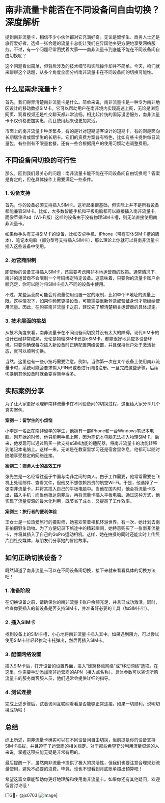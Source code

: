 # 南非流量卡能否在不同设备间自由切换？深度解析

提到南非流量卡，相信不少小伙伴都对它充满好奇。无论是留学生、商务人士还是旅行爱好者，选择一张合适的流量卡总能让我们在异国他乡更方便地享受网络服务。不过，有一个问题经常困扰着大家——南非流量卡到底能不能在不同设备间自由切换呢？

这个问题看似简单，但背后涉及的技术细节和实际操作却并不简单。今天，咱们就来聊聊这个话题，从多个角度全面分析南非流量卡在不同设备间的切换可能性。

## 什么是南非流量卡？

首先，我们得弄清楚南非流量卡是什么。简单来说，南非流量卡是一种专为南非地区设计的移动数据SIM卡。它可以帮助用户在南非境内实现高速上网，无论是浏览网页、观看视频还是社交聊天都非常流畅。相比起传统的国际漫游服务，南非流量卡不仅价格更加实惠，而且使用起来也更加灵活。

市面上的南非流量卡种类繁多，有的是针对短期游客设计的短期卡，有的则是面向长期居住者或留学生的长期卡。它们的资费方案各有特色，比如有些卡提供每日流量包，有些则有不限量套餐，还有一些会根据用户的使用习惯动态调整费用。

## 不同设备间切换的可行性

那么，回到我们最关心的问题：南非流量卡能不能在不同设备间自由切换呢？答案是肯定的，但在具体操作上需要满足一些条件。

### 1. **设备支持**

首先，你的设备必须支持插入SIM卡。这听起来很基础，但实际上并不是所有设备都能兼容SIM卡。比如，大多数智能手机和平板电脑都可以直接插入南非流量卡，而像苹果iPad（Wi-Fi版）这样的设备由于没有物理SIM卡槽，则无法直接使用南非流量卡。

如果你手头有支持SIM卡的设备，比如安卓手机、iPhone（带有实体SIM卡槽的版本）、笔记本电脑（部分型号支持插入SIM卡），那么理论上你就可以将南非流量卡插入这些设备中使用。

### 2. **运营商限制**

即使你的设备支持插入SIM卡，还需要考虑南非本地运营商的政策。通常情况下，南非的运营商不会限制一个号码绑定特定设备。这意味着，只要你的流量卡账户余额充足，你可以随时将SIM卡插入不同的设备中使用。

不过，某些运营商可能会对流量使用设置一定的限制，比如单个IP地址的流量上限。这种情况下，如果你频繁更换设备，可能需要重新登录或验证身份才能继续使用流量。因此，在购买南非流量卡之前，建议先了解清楚相关运营商的具体规定。

### 3. **技术层面的挑战**

从技术角度来看，南非流量卡在不同设备间切换并没有太大的障碍。现代SIM卡的设计已经非常成熟，无论是物理SIM卡还是eSIM卡，都能很好地适应多设备环境。只要你确保每次插入新设备时正确配置网络设置，并且保持账户处于激活状态，就可以顺利切换。

当然，这里也有一些小技巧需要注意。例如，当你第一次在某个设备上使用南非流量卡时，系统可能会要求输入PIN码或者进行网络注册。一旦完成这些步骤，后续切换到其他设备时就会变得简单得多。

## 实际案例分享

为了让大家更好地理解南非流量卡在不同设备间的切换过程，这里给大家分享几个真实案例。

**案例一：留学生的小烦恼**

小李是一名正在南非留学的学生，他拥有一部iPhone和一台Windows笔记本电脑。刚开始的时候，他只能用手机上网，因为笔记本电脑无法插入物理SIM卡。后来，他发现可以通过购买一款支持eSIM功能的适配器，将南非流量卡的功能转移到笔记本电脑上。这样一来，无论是在教室里学习还是宿舍里休息，他都可以随时随地享受稳定的网络连接。

**案例二：商务人士的高效工作**

张先生是一名经常往返于中国与南非之间的商人。由于工作需要，他常常需要在飞机上处理邮件、查看文件，但他又不想依赖昂贵的航空Wi-Fi。于是，他选择了一张南非流量卡，并将其插入自己的平板电脑中。当他在国内时，他会将流量卡取出，插入手机；而当他抵达南非后，再将流量卡插入平板电脑。通过这种方式，他实现了流量资源的最大化利用，既节省了成本，又提高了工作效率。

**案例三：旅行者的便利体验**

王女士是一位热爱旅行的摄影师，她喜欢带着相机环游世界。有一次，她计划去南非拍摄野生动物。为了方便记录下旅途中的精彩瞬间，她特意购买了一张南非流量卡，并将其插入了自己的GoPro运动相机。这样，她在拍摄的同时还能实时上传照片到社交媒体，与朋友们分享她的冒险故事。

## 如何正确切换设备？

既然知道了南非流量卡可以在不同设备间切换，接下来就来看看具体的切换方法吧！

### 1. **准备阶段**

在切换设备之前，请确保你的南非流量卡账户余额充足，并且已成功激活。同时，检查你要插入的新设备是否支持SIM卡，并准备好必要的工具（如SIM卡针）。

### 2. **插入SIM卡**

找到设备上的SIM卡槽，小心地将南非流量卡插入其中。如果遇到阻力，可以尝试使用SIM卡针轻轻推动卡托弹出，然后再插入SIM卡。

### 3. **配置网络设置**

插入SIM卡后，打开设备的设置界面，进入“蜂窝移动网络”或“移动网络”选项。在这里，你需要手动添加南非运营商的APN（接入点名称）。具体参数可以咨询所购流量卡的服务商客服人员，他们通常会提供详细的指导。

### 4. **测试连接**

完成上述步骤后，试着访问互联网看看是否能够正常连接。如果一切顺利，说明切换成功啦！

## 总结

综上所述，南非流量卡确实可以在不同设备间自由切换，但前提是你的设备支持SIM卡插拔，并且遵守了运营商的相关规定。对于那些希望充分利用流量资源的人来说，掌握这项技能无疑是非常有用的。

最后提醒一下，虽然南非流量卡提供了极大的灵活性，但我们也要注意合理规划流量使用，避免不必要的浪费。毕竟，谁也不想看到月底账单超出预算吧！

希望这篇文章能帮助你更好地理解和使用南非流量卡。如果你还有其他疑问，欢迎留言讨论哦！

[TG💪+ @jx0703 ![Image](https://github.com/user-attachments/assets/dbca1d08-cadb-493c-b0ec-ad6f7a83f270)]